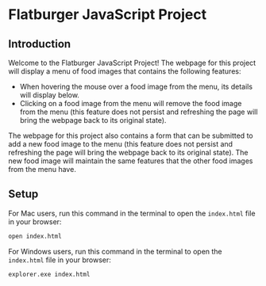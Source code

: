 # Flatburger JavaScript Project

## Introduction

Welcome to the Flatburger JavaScript Project! The webpage for this project will display a menu of food images that contains the following features:
- When hovering the mouse over a food image from the menu, its details will display below.
- Clicking on a food image from the menu will remove the food image from the menu (this feature does not persist and refreshing the page will bring the webpage back to its original state).

The webpage for this project also contains a form that can be submitted to add a new food image to the menu (this feature does not persist and refreshing the page will bring the webpage back to its original state). The new food image will maintain the same features that the other food images from the menu have.

## Setup

For Mac users, run this command in the terminal to open the `index.html` file in your browser:

```sh
open index.html
```

For Windows users, run this command in the terminal to open the `index.html` file in your browser:

```sh
explorer.exe index.html
```